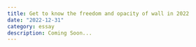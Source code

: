 ```yaml
---
title: Get to know the freedom and opacity of wall in 2022
date: "2022-12-31"
category: essay
description: Coming Soon...
---
```

